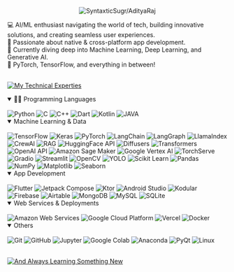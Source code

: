 <p align="center">
  <img src="https://readme-typing-svg.demolab.com?font=Fira+Code&weight=500&size=30&pause=1000&color=4BFDF2&center=true&vCenter=true&width=300&lines=Syntaxtic+Sugr;Aditya+Raj&style=for-the-badge" alt="SyntaxticSugr/AdityaRaj" />
</p>

💻 AI/ML enthusiast navigating the world of tech, building innovative solutions, and creating seamless user experiences.
<br>
📱 Passionate about native & cross-platform app development.
<br>
💭 Currently diving deep into Machine Learning, Deep Learning, and Generative AI.
<br>
🍄 PyTorch, TensorFlow, and everything in between!<br>
<br>

[![My Technical Experties](https://readme-typing-svg.demolab.com?font=Fira+Code&weight=500&duration=1500&pause=1000&color=4BFDF2&vCenter=true&repeat=false&width=300&lines=My+Technical+Experties)]()

<details open>
  <summary>👨‍💻 Programming Languages</summary><br>
  <img src="https://img.shields.io/badge/Python-3776AB?logo=python&logoColor=white&style=for-the-badge" alt="Python" />
  <img src="https://img.shields.io/badge/C-00599C?logo=c&logoColor=white&style=for-the-badge" alt="C" />
  <img src="https://img.shields.io/badge/C++-00599C.svg?logo=cplusplus&logoColor=white&style=for-the-badge" alt="C++" />
  <img src="https://img.shields.io/badge/Dart-0175C2.svg?logo=dart&logoColor=white&style=for-the-badge" alt="Dart" />
  <img src="https://img.shields.io/badge/Kotlin-7F52FF.svg?logo=kotlin&logoColor=white&style=for-the-badge" alt="Kotlin" />
  <img src="https://img.shields.io/badge/JAVA-FF7800.svg?logo=&logoColor=white&style=for-the-badge" alt="JAVA" />
</details>

<details open>
  <summary>Machine Learning & Data</summary>
  <br>
  <img src="https://img.shields.io/badge/TensorFlow-FF6F00?logo=tensorflow&logoColor=white&style=for-the-badge" alt="TensorFlow" />
  <img src="https://img.shields.io/badge/Keras-D00000?logo=keras&logoColor=white&style=for-the-badge" alt="Keras" />
  <img src="https://img.shields.io/badge/PyTorch-EE4C2C?logo=pytorch&logoColor=white&style=for-the-badge" alt="PyTorch" />
  <img src="https://img.shields.io/badge/LangChain-1C3C3C?logo=langchain&logoColor=white&style=for-the-badge" alt="LangChain" />
  <img src="https://img.shields.io/badge/LangGraph-1C3C3C?logo=&logoColor=white&style=for-the-badge" alt="LangGraph" />
  <img src="https://img.shields.io/badge/LlamaIndex-000000?logo=ollama&logoColor=white&style=for-the-badge" alt="LlamaIndex" />
  <img src="https://img.shields.io/badge/CrewAI-BA478F?logo=&logoColor=white&style=for-the-badge" alt="CrewAI" />
  <img src="https://img.shields.io/badge/RAG-AECBFA?logo=&logoColor=white&style=for-the-badge" alt="RAG" />
  <img src="https://img.shields.io/badge/HuggingFace API-FFD21E?logo=huggingface&logoColor=black&style=for-the-badge" alt="HuggingFace API" />
  <img src="https://img.shields.io/badge/Diffusers-FFD21E?logo=&logoColor=white&style=for-the-badge" alt="Diffusers" />
  <img src="https://img.shields.io/badge/Transformers-FFD21E?logo=&logoColor=white&style=for-the-badge" alt="Transformers" />
  <img src="https://img.shields.io/badge/OpenAI API-412991?logo=openai&logoColor=white&style=for-the-badge" alt="OpenAI API" />
  <img src="https://img.shields.io/badge/Sage Maker-232F3E?logo=&logoColor=white&style=for-the-badge" alt="Amazon Sage Maker" />
  <img src="https://img.shields.io/badge/Vertex AI-4285F4?logo=&logoColor=white&style=for-the-badge" alt="Google Vertex AI" />
  <img src="https://img.shields.io/badge/TorchServe-EE4C2C?logo=&logoColor=white&style=for-the-badge" alt="TorchServe" />
  <img src="https://img.shields.io/badge/Gradio-EE4C2C?logo=&logoColor=white&style=for-the-badge" alt="Gradio" />
  <img src="https://img.shields.io/badge/Streamlit-FF4B4B?logo=streamlit&logoColor=white&style=for-the-badge" alt="Streamlit" />
  <img src="https://img.shields.io/badge/OpenCV-5C3EE8?logo=opencv&logoColor=white&style=for-the-badge" alt="OpenCV" />
  <img src="https://img.shields.io/badge/YOLO-6851FF?logo=&logoColor=white&style=for-the-badge" alt="YOLO" />
  <img src="https://img.shields.io/badge/Scikit Learn-F7931E?logo=scikit-learn&logoColor=white&style=for-the-badge" alt="Scikit Learn" />
  <img src="https://img.shields.io/badge/Pandas-150458?logo=pandas&logoColor=white&style=for-the-badge" alt="Pandas" />
  <img src="https://img.shields.io/badge/NumPy-013243?logo=numpy&logoColor=white&style=for-the-badge" alt="NumPy" />
  <img src="https://img.shields.io/badge/Matplotlib-1C79B3?logo=&logoColor=white&style=for-the-badge" alt="Matplotlib" />
  <img src="https://img.shields.io/badge/Seaborn-1C79B3?logo=&logoColor=white&style=for-the-badge" alt="Seaborn" />
</details>

<details open>
  <summary>App Development</summary>
  <br>
  <img src="https://img.shields.io/badge/Flutter-02569B?logo=flutter&logoColor=white&style=for-the-badge" alt="Flutter" />
  <img src="https://img.shields.io/badge/Jetpack Compose-4285F4?logo=jetpack-compose&logoColor=white&style=for-the-badge" alt="Jetpack Compose" />
  <img src="https://img.shields.io/badge/Ktor-087CFA?logo=ktor&logoColor=white&style=for-the-badge" alt="Ktor" />
  <img src="https://img.shields.io/badge/Android Studio-3DDC84?logo=android-studio&logoColor=white&style=for-the-badge" alt="Android Studio" />
  <img src="https://img.shields.io/badge/Kodular-A100FF?logo=&logoColor=white&style=for-the-badge" alt="Kodular" />
  <img src="https://img.shields.io/badge/Firebase-DD2C00?logo=firebase&logoColor=white&style=for-the-badge" alt="Firebase" />
  <img src="https://img.shields.io/badge/Airtable-18BFFF?logo=airtable&logoColor=white&style=for-the-badge" alt="Airtable" />
  <img src="https://img.shields.io/badge/MongoDB-47A248?logo=mongodb&logoColor=white&style=for-the-badge" alt="MongoDB" />
  <img src="https://img.shields.io/badge/MySQL-4479A1?logo=mysql&logoColor=white&style=for-the-badge" alt="MySQL" />
  <img src="https://img.shields.io/badge/SQLite-003B57?logo=sqlite&logoColor=white&style=for-the-badge" alt="SQLite" />
</details>

<details open>
  <summary>Web Services & Deployments</summary>
  <br>
  <img src="https://img.shields.io/badge/AWS-232F3E?logo=amazon-web-services&logoColor=white&style=for-the-badge" alt="Amazon Web Services" />
  <img src="https://img.shields.io/badge/GCP-4285F4?logo=google-cloud&logoColor=white&style=for-the-badge" alt="Google Cloud Platform" />
  <img src="https://img.shields.io/badge/Vercel-000000?logo=vercel&logoColor=white&style=for-the-badge" alt="Vercel" />
  <img src="https://img.shields.io/badge/Docker-2496ED?logo=docker&logoColor=white&style=for-the-badge" alt="Docker" />
</details>

<details open>
  <summary>Others</summary>
  <br>
  <img src="https://img.shields.io/badge/Git-F05032?logo=git&logoColor=white&style=for-the-badge" alt="Git" />
  <img src="https://img.shields.io/badge/GitHub-181717?logo=github&logoColor=white&style=for-the-badge" alt="GitHub" />
  <img src="https://img.shields.io/badge/Jupyter-F37626?logo=jupyter&logoColor=white&style=for-the-badge" alt="Jupyter" />
  <img src="https://img.shields.io/badge/Google Colab-F9AB00?logo=google-colab&logoColor=white&style=for-the-badge" alt="Google Colab" />
  <img src="https://img.shields.io/badge/Anaconda-44A833?logo=anaconda&logoColor=white&style=for-the-badge" alt="Anaconda" />
  <img src="https://img.shields.io/badge/PyQt-41CD52?logo=qt&logoColor=white&style=for-the-badge" alt="PyQt" />
  <img src="https://img.shields.io/badge/Linux-FCC624?logo=linux&logoColor=black&style=for-the-badge" alt="Linux" />
</details>

<br>

[![And Always Learning Something New](https://readme-typing-svg.demolab.com?font=Fira+Code&weight=500&duration=1500&pause=1000&color=4BFDF2&vCenter=true&repeat=false&width=450&lines=And+Always+Learning+Something+New+%3A%29)]()
